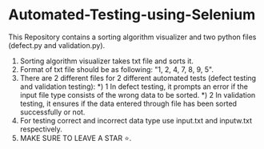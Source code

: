 # Automated-Testing-using-Selenium

This Repository contains a sorting algorithm visualizer and two python files (defect.py and validation.py).

1) Sorting algorithm visualizer takes txt file and sorts it.
2) Format of txt file should be as following: "1, 2, 4, 7, 8, 9, 5".
3) There are 2 different files for 2 different automated tests (defect testing and validation testing): 
  *) 1 In defect testing, it prompts an error if the input file type consists of the wrong data to be sorted.
  *) 2 In validation testing, it ensures if the data entered through file has been sorted successfully or not.
4) For testing correct and incorrect data type use input.txt and inputw.txt respectively.
6) MAKE SURE TO LEAVE A STAR ⭐️.
